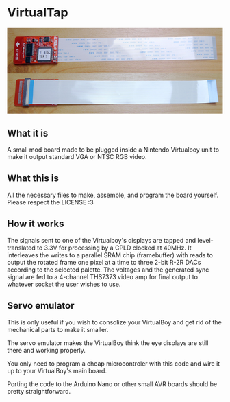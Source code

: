 # VirtualTap

![Virtualtap pcb picture](photo.jpg)

## What it is
A small mod board made to be plugged inside a Nintendo Virtualboy unit to make it output standard VGA or NTSC RGB video.

## What this is
All the necessary files to make, assemble, and program the board yourself.
Please respect the LICENSE :3

## How it works
The signals sent to one of the Virtualboy's displays are tapped and level-translated to 3.3V for processing by a CPLD clocked at 40MHz. It interleaves the writes to a parallel SRAM chip (framebuffer) with reads to output the rotated frame one pixel at a time to three 2-bit R-2R DACs according to the selected palette. The voltages and the generated sync signal are fed to a 4-channel THS7373 video amp for final output to whatever socket the user wishes to use.

## Servo emulator

This is only useful if you wish to consolize your VirtualBoy and get rid of the mechanical parts to make it smaller.

The servo emulator makes the VirtualBoy think the eye displays are still there and working properly.

You only need to program a cheap microcontroler with this code and wire it up to your VirtualBoy's main board.

Porting the code to the Arduino Nano or other small AVR boards should be pretty straightforward.
